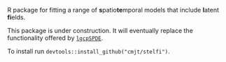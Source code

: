 R package for fitting a range of  **s**patio**te**mporal models that include **l**atent **fi**elds.

This package is under construction. It will eventually replace the functionality offered by [`lgcpSPDE`](https://github.com/cmjt/lgcpSPDE).

To install run `devtools::install_github("cmjt/stelfi")`.